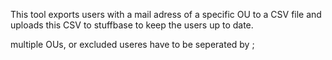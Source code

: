 This tool exports users with a mail adress of a specific OU to a CSV file and uploads this CSV to stuffbase to keep the users up to date.

multiple OUs, or excluded useres have to be seperated by ;
